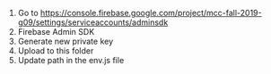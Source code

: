 1. Go to https://console.firebase.google.com/project/mcc-fall-2019-g09/settings/serviceaccounts/adminsdk
2. Firebase Admin SDK
3. Generate new private key
4. Upload to this folder
5. Update path in the env.js file
